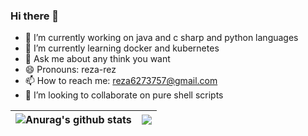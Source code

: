### Hi there 👋

<!--
**mrbooshehri/mrbooshehri** is a ✨ _special_ ✨ repository because its `README.md` (this file) appears on your GitHub profile.

- 🤔 I’m looking for help with ...
- ⚡ Fun fact: 
-->

- 🔭 I’m currently working on java and c sharp and python languages
- 🌱 I’m currently learning docker and kubernetes
- 💬 Ask me about any think you want
- 😄 Pronouns: reza-rez
- 📫 How to reach me: reza6273757@gmail.com
- 👯 I’m looking to collaborate on pure shell scripts




| <img align="center" src="https://github-readme-stats.vercel.app/api?username=Reza-Rahmani1378&show_icons=true&include_all_commits=true&theme=buefy&hide_border=true" alt="Anurag's github stats" /> | <img align="center" src="https://github-readme-stats.vercel.app/api/top-langs/?username=Reza-Rahmani1378&layout=compact&theme=buefy&hide_border=true" /> |
| ------------- | ------------- |

